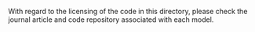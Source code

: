 With regard to the licensing of the code in this directory, please check the journal article and code repository associated with each model.

